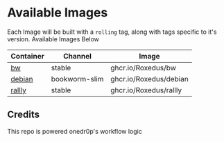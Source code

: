 # Available Images

Each Image will be built with a `rolling` tag, along with tags specific to it's version. Available Images Below

Container | Channel | Image
--- | --- | ---
[bw](https://github.com/Roxedus/containers/pkgs/container/bw) | stable | ghcr.io/Roxedus/bw
[debian](https://github.com/Roxedus/containers/pkgs/container/debian) | bookworm-slim | ghcr.io/Roxedus/debian
[rallly](https://github.com/Roxedus/containers/pkgs/container/rallly) | stable | ghcr.io/Roxedus/rallly


## Credits

This repo is powered onedr0p's workflow logic